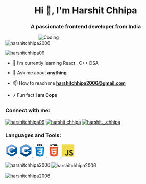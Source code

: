 <h1 align="center">Hi 👋, I'm Harshit Chhipa</h1>
<h3 align="center">A passionate frontend developer from India</h3>
<img align="right" alt="Coding" width="400" src="https://camo.githubusercontent.com/4d9f5ecceb711eec6e2018f38a5677dc657c9738d4a65ba3b928c41c0a45b439/68747470733a2f2f6d69726f2e6d656469756d2e636f6d2f6d61782f313336302f302a37513379765349765f7430696f4a2d5a2e676966">

<p align="left"> <img src="https://komarev.com/ghpvc/?username=harshitchhipa2006&label=Profile%20views&color=0e75b6&style=flat" alt="harshitchhipa2006" /> </p>

<p align="left"> <a href="https://twitter.com/harshitchhipa09" target="blank"><img src="https://img.shields.io/twitter/follow/harshitchhipa09?logo=twitter&style=for-the-badge" alt="harshitchhipa09" /></a> </p>

- 🌱 I’m currently learning  React , C++ DSA

- 💬 Ask me about **anything**

- 📫 How to reach me **harshitchhipa2006@gmail.com**

- ⚡ Fun fact **I am Cope**

<h3 align="left">Connect with me:</h3>
<p align="left">
<a href="https://twitter.com/harshitchhipa09" target="blank"><img align="center" src="https://raw.githubusercontent.com/rahuldkjain/github-profile-readme-generator/master/src/images/icons/Social/twitter.svg" alt="harshitchhipa09" height="30" width="40" /></a>
<a href="https://linkedin.com/in/harshit chhipa" target="blank"><img align="center" src="https://raw.githubusercontent.com/rahuldkjain/github-profile-readme-generator/master/src/images/icons/Social/linked-in-alt.svg" alt="harshit chhipa" height="30" width="40" /></a>
<a href="https://instagram.com/harshit._.chhipa" target="blank"><img align="center" src="https://raw.githubusercontent.com/rahuldkjain/github-profile-readme-generator/master/src/images/icons/Social/instagram.svg" alt="harshit._.chhipa" height="30" width="40" /></a>
</p>

<h3 align="left">Languages and Tools:</h3>
<p align="left"> <a href="https://www.cprogramming.com/" target="_blank" rel="noreferrer"> <img src="https://raw.githubusercontent.com/devicons/devicon/master/icons/c/c-original.svg" alt="c" width="40" height="40"/> </a> <a href="https://www.w3schools.com/cpp/" target="_blank" rel="noreferrer"> <img src="https://raw.githubusercontent.com/devicons/devicon/master/icons/cplusplus/cplusplus-original.svg" alt="cplusplus" width="40" height="40"/> </a> <a href="https://www.w3schools.com/css/" target="_blank" rel="noreferrer"> <img src="https://raw.githubusercontent.com/devicons/devicon/master/icons/css3/css3-original-wordmark.svg" alt="css3" width="40" height="40"/> </a> <a href="https://www.w3.org/html/" target="_blank" rel="noreferrer"> <img src="https://raw.githubusercontent.com/devicons/devicon/master/icons/html5/html5-original-wordmark.svg" alt="html5" width="40" height="40"/> </a> <a href="https://developer.mozilla.org/en-US/docs/Web/JavaScript" target="_blank" rel="noreferrer"> <img src="https://raw.githubusercontent.com/devicons/devicon/master/icons/javascript/javascript-original.svg" alt="javascript" width="40" height="40"/> </a> </p>

<p><img align="left" src="https://github-readme-stats.vercel.app/api/top-langs?username=harshitchhipa2006&show_icons=true&locale=en&layout=compact" alt="harshitchhipa2006" /></p>

<p>&nbsp;<img align="center" src="https://github-readme-stats.vercel.app/api?username=harshitchhipa2006&show_icons=true&locale=en" alt="harshitchhipa2006" /></p>

<p><img align="center" src="https://github-readme-streak-stats.herokuapp.com/?user=harshitchhipa2006&" alt="harshitchhipa2006" /></p>

